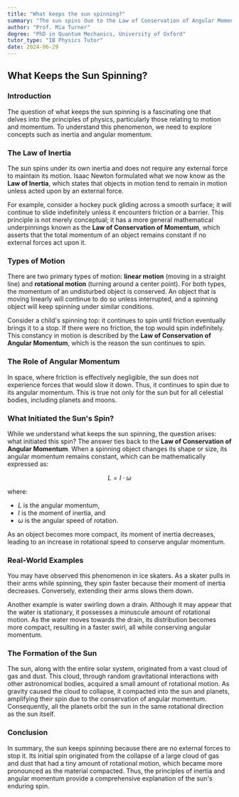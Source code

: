 ```yaml
---
title: "What keeps the sun spinning?"
summary: "The sun spins due to the Law of Conservation of Angular Momentum. It formed from a spinning cloud of gas and dust that compacted, increasing its spin. This same principle explains why planets and stars spin."
author: "Prof. Mia Turner"
degree: "PhD in Quantum Mechanics, University of Oxford"
tutor_type: "IB Physics Tutor"
date: 2024-06-29
---
```


## What Keeps the Sun Spinning?

### Introduction

The question of what keeps the sun spinning is a fascinating one that delves into the principles of physics, particularly those relating to motion and momentum. To understand this phenomenon, we need to explore concepts such as inertia and angular momentum.

### The Law of Inertia

The sun spins under its own inertia and does not require any external force to maintain its motion. Isaac Newton formulated what we now know as the **Law of Inertia**, which states that objects in motion tend to remain in motion unless acted upon by an external force. 

For example, consider a hockey puck gliding across a smooth surface; it will continue to slide indefinitely unless it encounters friction or a barrier. This principle is not merely conceptual; it has a more general mathematical underpinnings known as the **Law of Conservation of Momentum**, which asserts that the total momentum of an object remains constant if no external forces act upon it.

### Types of Motion

There are two primary types of motion: **linear motion** (moving in a straight line) and **rotational motion** (turning around a center point). For both types, the momentum of an undisturbed object is conserved. An object that is moving linearly will continue to do so unless interrupted, and a spinning object will keep spinning under similar conditions.

Consider a child's spinning top: it continues to spin until friction eventually brings it to a stop. If there were no friction, the top would spin indefinitely. This constancy in motion is described by the **Law of Conservation of Angular Momentum**, which is the reason the sun continues to spin. 

### The Role of Angular Momentum

In space, where friction is effectively negligible, the sun does not experience forces that would slow it down. Thus, it continues to spin due to its angular momentum. This is true not only for the sun but for all celestial bodies, including planets and moons.

### What Initiated the Sun's Spin?

While we understand what keeps the sun spinning, the question arises: what initiated this spin? The answer ties back to the **Law of Conservation of Angular Momentum**. When a spinning object changes its shape or size, its angular momentum remains constant, which can be mathematically expressed as:

$$ L = I \cdot \omega $$

where:
- $L$ is the angular momentum,
- $I$ is the moment of inertia, and
- $\omega$ is the angular speed of rotation.

As an object becomes more compact, its moment of inertia decreases, leading to an increase in rotational speed to conserve angular momentum.

### Real-World Examples

You may have observed this phenomenon in ice skaters. As a skater pulls in their arms while spinning, they spin faster because their moment of inertia decreases. Conversely, extending their arms slows them down.

Another example is water swirling down a drain. Although it may appear that the water is stationary, it possesses a minuscule amount of rotational motion. As the water moves towards the drain, its distribution becomes more compact, resulting in a faster swirl, all while conserving angular momentum.

### The Formation of the Sun

The sun, along with the entire solar system, originated from a vast cloud of gas and dust. This cloud, through random gravitational interactions with other astronomical bodies, acquired a small amount of rotational motion. As gravity caused the cloud to collapse, it compacted into the sun and planets, amplifying their spin due to the conservation of angular momentum. Consequently, all the planets orbit the sun in the same rotational direction as the sun itself.

### Conclusion

In summary, the sun keeps spinning because there are no external forces to stop it. Its initial spin originated from the collapse of a large cloud of gas and dust that had a tiny amount of rotational motion, which became more pronounced as the material compacted. Thus, the principles of inertia and angular momentum provide a comprehensive explanation of the sun's enduring spin.
    